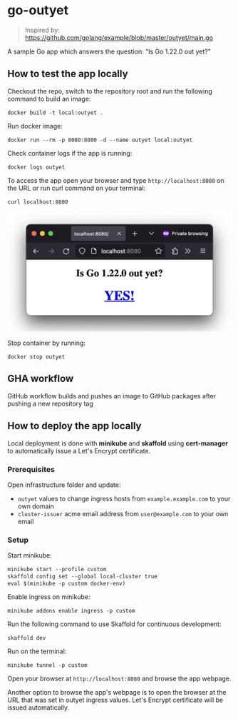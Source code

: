 # go-outyet

> Inspired by: https://github.com/golang/example/blob/master/outyet/main.go

A sample Go app which answers the question: "Is Go 1.22.0 out yet?"

## How to test the app locally

Checkout the repo, switch to the repository root and run the following command to build an image:

```
docker build -t local:outyet .
```

Run docker image:
```
docker run --rm -p 8080:8080 -d --name outyet local:outyet
```

Check container logs if the app is running:
```
docker logs outyet
```

To access the app open your browser and type `http://localhost:8080` on the URL or run curl command on your terminal:
```
curl localhost:8080
```

![Alt text](images/app.png)

Stop container by running:
```
docker stop outyet
```
## GHA workflow
GitHub workflow builds and pushes an image to GitHub packages after pushing a new repository tag

## How to deploy the app locally

Local deployment is done with **minikube** and **skaffold** using **cert-manager** to automatically issue a Let's Encrypt certificate.

### Prerequisites 
Open infrastructure folder and update:
- `outyet` values to change ingress hosts from `example.example.com` to your own domain
- `cluster-issuer` acme email address from `user@example.com` to your own email

### Setup
Start minikube:
```
minikube start --profile custom
skaffold config set --global local-cluster true
eval $(minikube -p custom docker-env)
```

Enable ingress on minikube:
```
minikube addons enable ingress -p custom
```

Run the following command to use Skaffold for continuous development:
```
skaffold dev
```
Run on the terminal:
```
minikube tunnel -p custom
```
Open your browser at `http://localhost:8080` and browse the app webpage.

Another option to browse the app's webpage is to open the browser at the URL that was set in outyet ingress values. Let's Encrypt certificate will be issued automatically.
